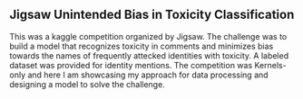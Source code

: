 ## Jigsaw Unintended Bias in Toxicity Classification
This was a kaggle competition organized by Jigsaw. The challenge was to build a model that recognizes toxicity in comments and minimizes bias towards the names of frequently attecked identities with toxicity. A labeled dataset was provided for identity mentions. The competition was Kernels-only and here I am showcasing my approach for data processing and designing a model to solve the challenge.

